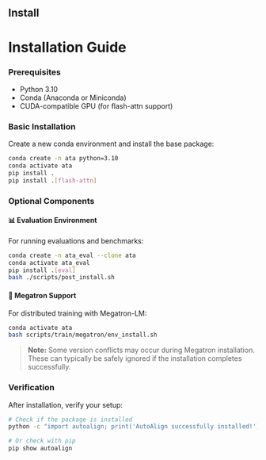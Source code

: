 ## Install

# Installation Guide

### Prerequisites
- Python 3.10
- Conda (Anaconda or Miniconda)
- CUDA-compatible GPU (for flash-attn support)

### Basic Installation

Create a new conda environment and install the base package:

```bash
conda create -n ata python=3.10
conda activate ata
pip install .
pip install .[flash-attn]
```

### Optional Components

#### 📊 Evaluation Environment

For running evaluations and benchmarks:

```bash
conda create -n ata_eval --clone ata
conda activate ata_eval
pip install .[eval]
bash ./scripts/post_install.sh
```

#### 🚀 Megatron Support

For distributed training with Megatron-LM:

```bash
conda activate ata
bash scripts/train/megatron/env_install.sh
```

> **Note:** Some version conflicts may occur during Megatron installation. These can typically be safely ignored if the installation completes successfully.

### Verification

After installation, verify your setup:

```bash
# Check if the package is installed
python -c "import autoalign; print('AutoAlign successfully installed!')"

# Or check with pip
pip show autoalign
```
